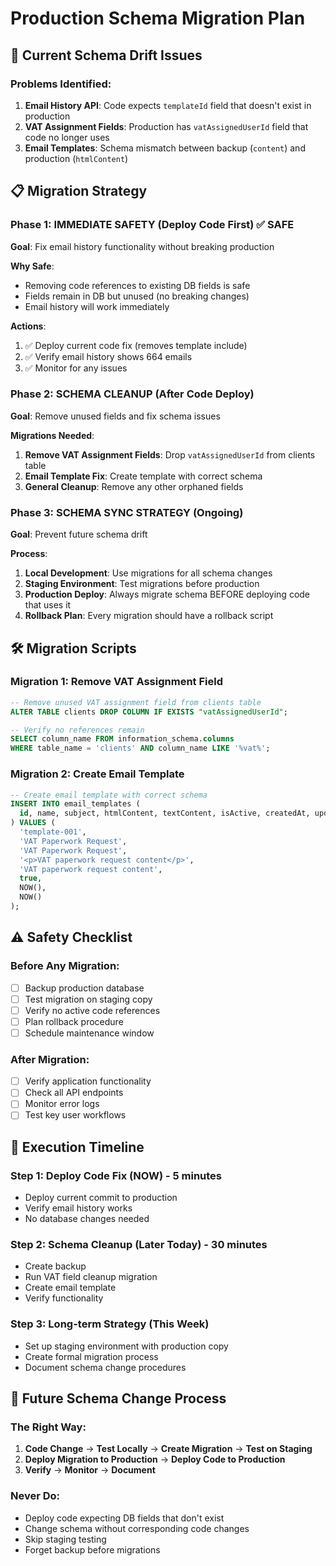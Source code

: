 # Production Schema Migration Plan

## 🎯 Current Schema Drift Issues

### Problems Identified:
1. **Email History API**: Code expects `templateId` field that doesn't exist in production
2. **VAT Assignment Fields**: Production has `vatAssignedUserId` field that code no longer uses
3. **Email Templates**: Schema mismatch between backup (`content`) and production (`htmlContent`)

## 📋 Migration Strategy

### Phase 1: IMMEDIATE SAFETY (Deploy Code First) ✅ SAFE
**Goal**: Fix email history functionality without breaking production

**Why Safe**:
- Removing code references to existing DB fields is safe
- Fields remain in DB but unused (no breaking changes)
- Email history will work immediately

**Actions**:
1. ✅ Deploy current code fix (removes template include)
2. ✅ Verify email history shows 664 emails
3. ✅ Monitor for any issues

### Phase 2: SCHEMA CLEANUP (After Code Deploy)
**Goal**: Remove unused fields and fix schema issues

**Migrations Needed**:
1. **Remove VAT Assignment Fields**: Drop `vatAssignedUserId` from clients table
2. **Email Template Fix**: Create template with correct schema
3. **General Cleanup**: Remove any other orphaned fields

### Phase 3: SCHEMA SYNC STRATEGY (Ongoing)
**Goal**: Prevent future schema drift

**Process**:
1. **Local Development**: Use migrations for all schema changes
2. **Staging Environment**: Test migrations before production
3. **Production Deploy**: Always migrate schema BEFORE deploying code that uses it
4. **Rollback Plan**: Every migration should have a rollback script

## 🛠️ Migration Scripts

### Migration 1: Remove VAT Assignment Field
```sql
-- Remove unused VAT assignment field from clients table
ALTER TABLE clients DROP COLUMN IF EXISTS "vatAssignedUserId";

-- Verify no references remain
SELECT column_name FROM information_schema.columns 
WHERE table_name = 'clients' AND column_name LIKE '%vat%';
```

### Migration 2: Create Email Template
```sql
-- Create email template with correct schema
INSERT INTO email_templates (
  id, name, subject, htmlContent, textContent, isActive, createdAt, updatedAt
) VALUES (
  'template-001',
  'VAT Paperwork Request', 
  'VAT Paperwork Request',
  '<p>VAT paperwork request content</p>',
  'VAT paperwork request content',
  true,
  NOW(),
  NOW()
);
```

## ⚠️ Safety Checklist

### Before Any Migration:
- [ ] Backup production database
- [ ] Test migration on staging copy
- [ ] Verify no active code references
- [ ] Plan rollback procedure
- [ ] Schedule maintenance window

### After Migration:
- [ ] Verify application functionality
- [ ] Check all API endpoints
- [ ] Monitor error logs
- [ ] Test key user workflows

## 📅 Execution Timeline

### Step 1: Deploy Code Fix (NOW) - 5 minutes
- Deploy current commit to production
- Verify email history works
- No database changes needed

### Step 2: Schema Cleanup (Later Today) - 30 minutes
- Create backup
- Run VAT field cleanup migration
- Create email template
- Verify functionality

### Step 3: Long-term Strategy (This Week)
- Set up staging environment with production copy
- Create formal migration process
- Document schema change procedures

## 🔄 Future Schema Change Process

### The Right Way:
1. **Code Change** → **Test Locally** → **Create Migration** → **Test on Staging**
2. **Deploy Migration to Production** → **Deploy Code to Production**
3. **Verify** → **Monitor** → **Document**

### Never Do:
- Deploy code expecting DB fields that don't exist
- Change schema without corresponding code changes
- Skip staging testing
- Forget backup before migrations 